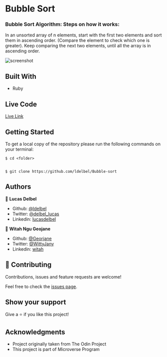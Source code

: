 # Bubble Sort


### Bubble Sort Algorithm: Steps on how it works:
In an unsorted array of n elements, start with the first two elements and sort them in ascending order. (Compare the element to check which one is greater). Keep comparing the next two elements, until all the array is in ascending order.

![screenshot]()

## Built With

- Ruby

## Live Code
[Live Link]()


## Getting Started

To get a local copy of the repository please run the following commands on your terminal:

```
$ cd <folder>
```

```

$ git clone https://github.com/ldelbel/Bubble-sort

```

## Authors

👤 **Lucas Delbel**

- Github: [@ldelbel](https://github.com/ldelbel)
- Twitter: [@delbel_lucas](https://twitter.com/delbel_lucas)
- Linkedin: [lucasdelbel](https://www.linkedin.com/in/lucasdelbel/)

👤 **Witah Ngu Geojane**

- Github: [@Georjane](https://github.com/Georjane)
- Twitter: [@WittyJany](https://twitter.com/WittyJany)
- Linkedin: [witah](https://www.linkedin.com/in/witah-georjane-74b8bb184)

## 🤝 Contributing

Contributions, issues and feature requests are welcome!

Feel free to check the [issues page]().


## Show your support

Give a ⭐️ if you like this project!


## Acknowledgments

- Project originally taken from The Odin Project
- This project is part of Microverse Program
